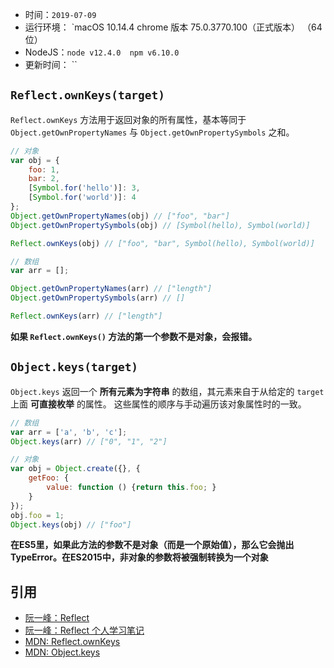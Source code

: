 * 时间：`2019-07-09`
* 运行环境： `macOS 10.14.4  chrome 版本 75.0.3770.100（正式版本） （64 位）
* NodeJS：`node v12.4.0  npm v6.10.0`
* 更新时间： ``

## `Reflect.ownKeys(target)`
`Reflect.ownKeys` 方法用于返回对象的所有属性，基本等同于 `Object.getOwnPropertyNames` 与 `Object.getOwnPropertySymbols` 之和。
```js
// 对象
var obj = {
    foo: 1,
    bar: 2,
    [Symbol.for('hello')]: 3,
    [Symbol.for('world')]: 4
};
Object.getOwnPropertyNames(obj) // ["foo", "bar"]
Object.getOwnPropertySymbols(obj) // [Symbol(hello), Symbol(world)]

Reflect.ownKeys(obj) // ["foo", "bar", Symbol(hello), Symbol(world)]

// 数组
var arr = [];

Object.getOwnPropertyNames(arr) // ["length"]
Object.getOwnPropertySymbols(arr) // []

Reflect.ownKeys(arr) // ["length"]
```
**如果 `Reflect.ownKeys()` 方法的第一个参数不是对象，会报错。**


## `Object.keys(target)`
`Object.keys` 返回一个 **所有元素为字符串** 的数组，其元素来自于从给定的 `target` 上面 **可直接枚举** 的属性。
这些属性的顺序与手动遍历该对象属性时的一致。

```js
// 数组
var arr = ['a', 'b', 'c'];
Object.keys(arr) // ["0", "1", "2"]

// 对象
var obj = Object.create({}, {
    getFoo: {
        value: function () {return this.foo; }
    }
});
obj.foo = 1;
Object.keys(obj) // ["foo"]
```
**在ES5里，如果此方法的参数不是对象（而是一个原始值），那么它会抛出 TypeError。在ES2015中，非对象的参数将被强制转换为一个对象**

## 引用
- [阮一峰：Reflect](http://es6.ruanyifeng.com/#docs/reflect#Reflect-ownKeys-target)
- [阮一峰：Reflect 个人学习笔记](https://github.com/ZYY1923/Study-of-essays/blob/master/es6/Reflect.md)
- [MDN: Reflect.ownKeys](https://developer.mozilla.org/en-US/docs/Web/JavaScript/Reference/Global_Objects/Reflect/ownKeys)
- [MDN: Object.keys](https://developer.mozilla.org/zh-CN/docs/Web/JavaScript/Reference/Global_Objects/Object/keys)
